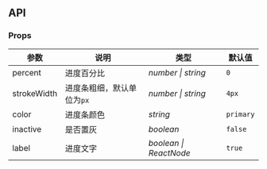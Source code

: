 ## API

### Props

| 参数        | 说明                       | 类型                   | 默认值    |
| ----------- | -------------------------- | ---------------------- | --------- |
| percent     | 进度百分比                 | _number \| string_     | `0`       |
| strokeWidth | 进度条粗细，默认单位为`px` | _number \| string_     | `4px`     |
| color       | 进度条颜色                 | _string_               | `primary` |
| inactive    | 是否置灰                   | _boolean_              | `false`   |
| label       | 进度文字                   | _boolean \| ReactNode_ | `true`    |